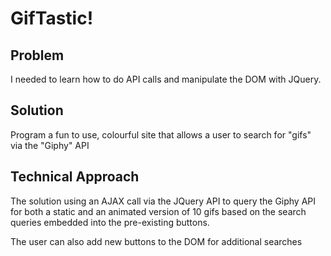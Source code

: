 # GifTastic! 
## Problem 
I needed to learn how to do API calls and manipulate the DOM with JQuery. 
## Solution 
Program a fun to use, colourful site that allows a user to search for "gifs" via the "Giphy" API
## Technical Approach 
The solution using an AJAX call via the JQuery API to query the Giphy API for both a static and an animated version of 10 gifs based on the search queries embedded into the pre-existing buttons. 

The user can also add new buttons to the DOM for additional searches 
